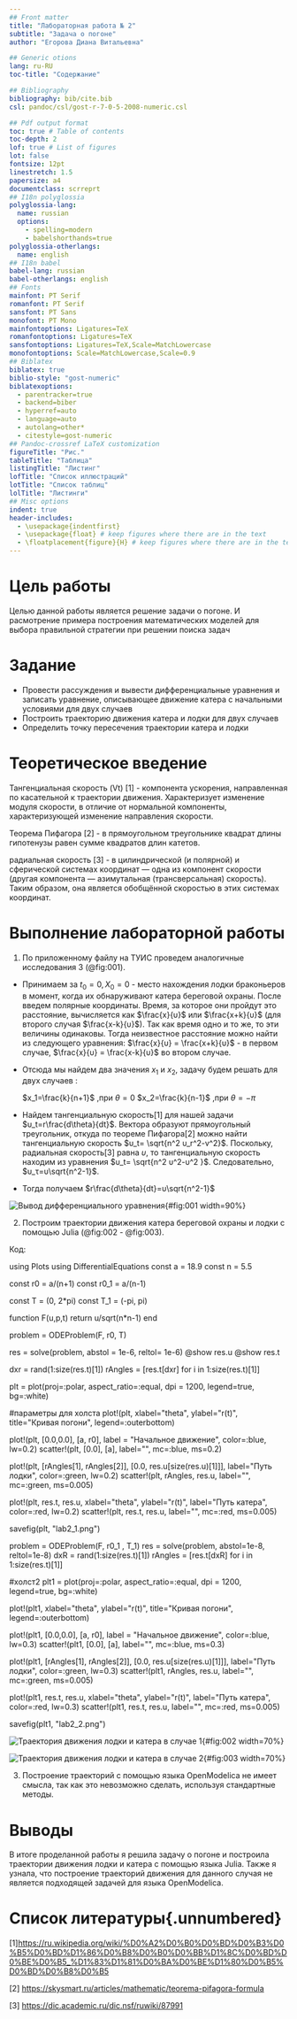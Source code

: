 ```yaml
---
## Front matter
title: "Лабораторная работа № 2"
subtitle: "Задача о погоне"
author: "Егорова Диана Витальевна"

## Generic otions
lang: ru-RU
toc-title: "Содержание"

## Bibliography
bibliography: bib/cite.bib
csl: pandoc/csl/gost-r-7-0-5-2008-numeric.csl

## Pdf output format
toc: true # Table of contents
toc-depth: 2
lof: true # List of figures
lot: false
fontsize: 12pt
linestretch: 1.5
papersize: a4
documentclass: scrreprt
## I18n polyglossia
polyglossia-lang:
  name: russian
  options:
	- spelling=modern
	- babelshorthands=true
polyglossia-otherlangs:
  name: english
## I18n babel
babel-lang: russian
babel-otherlangs: english
## Fonts
mainfont: PT Serif
romanfont: PT Serif
sansfont: PT Sans
monofont: PT Mono
mainfontoptions: Ligatures=TeX
romanfontoptions: Ligatures=TeX
sansfontoptions: Ligatures=TeX,Scale=MatchLowercase
monofontoptions: Scale=MatchLowercase,Scale=0.9
## Biblatex
biblatex: true
biblio-style: "gost-numeric"
biblatexoptions:
  - parentracker=true
  - backend=biber
  - hyperref=auto
  - language=auto
  - autolang=other*
  - citestyle=gost-numeric
## Pandoc-crossref LaTeX customization
figureTitle: "Рис."
tableTitle: "Таблица"
listingTitle: "Листинг"
lofTitle: "Список иллюстраций"
lotTitle: "Список таблиц"
lolTitle: "Листинги"
## Misc options
indent: true
header-includes:
  - \usepackage{indentfirst}
  - \usepackage{float} # keep figures where there are in the text
  - \floatplacement{figure}{H} # keep figures where there are in the text
---
```


# Цель работы

Целью данной работы является решение задачи о погоне. И расмотрение примера построения математических моделей для выбора правильной стратегии при решении поиска задач

# Задание

* Провести рассуждения и вывести дифференциальные уравнения и записать уравнение, описывающее движение катера с начальными условиями для двух случаев
* Построить траекторию движения катера и лодки для двух случаев
* Определить точку пересечения траектории катера и лодки 

# Теоретическое введение

Тангенциальная скорость (Vt) [1] - компонента ускорения, направленная по касательной к траектории движения. Характеризует изменение модуля скорости, в отличие от нормальной компоненты, характеризующей изменение направления скорости.

Теорема Пифагора [2] - в прямоугольном треугольнике квадрат длины гипотенузы равен сумме квадратов длин катетов. 

радиальная скорость [3] - в цилиндрической (и полярной) и сферической системах координат — одна из компонент скорости (другая компонента — азимутальная (трансверсальная) скорость). Таким образом, она является обобщённой скоростью в этих системах координат.

# Выполнение лабораторной работы

1. По приложенному файлу на ТУИС проведем аналогичные исследования 3 (@fig:001).

* Принимаем за $t_0=0, X_0=0$  - место нахождения лодки браконьеров в момент, когда их обнаруживают катера береговой охраны. После введем полярные координаты.
Время, за которое они пройдут это расстояние, вычисляется как $\frac{x}{υ}$ или $\frac{x+k}{υ}$ (для второго случая $\frac{x-k}{υ}$).  Так как время одно и то же, то эти величины одинаковы. 
Тогда неизвестное расстояние можно найти из следующего уравнения:  $\frac{x}{υ} = \frac{x+k}{υ}$ - в первом случае, $\frac{x}{υ} =  \frac{x-k}{υ}$ во втором случае.

* Отсюда мы найдем два значения $x_1$ и $x_2$, задачу будем решать для двух случаев : 

    $x_1=\frac{k}{n+1}$ ,при $\theta=0$
    $x_2=\frac{k}{n-1}$ ,при $\theta=-\pi$

* Найдем тангенциальную скорость[1] для нашей задачи $υ_t=r\frac{d\theta}{dt}$.
Вектора образуют прямоугольный треугольник, откуда по теореме Пифагора[2] можно найти тангенциальную скорость $υ_t= \sqrt{n^2 υ_r^2-v^2}$. Поскольку, радиальная скорость[3] равна $υ$, то тангенциальную скорость находим из уравнения $υ_t= \sqrt{n^2 υ^2-υ^2 }$. Следовательно, $υ_τ=υ\sqrt{n^2-1}$.
* Тогда получаем $r\frac{d\theta}{dt}=υ\sqrt{n^2-1}$

![Вывод дифференциального уравнения](image/1.png){#fig:001 width=90%}

2. Построим траектории движения катера береговой охраны и лодки с помощью Julia  (@fig:002 - @fig:003).

Код: 

using Plots
using DifferentialEquations
const a = 18.9
const n = 5.5

const r0 = a/(n+1)
const r0_1 = a/(n-1)

const T = (0, 2*pi)
const T_1 = (-pi, pi)

function F(u,p,t)
    return u/sqrt(n*n-1)
end

problem = ODEProblem(F, r0, T)

res = solve(problem, abstol = 1e-6, reltol= 1e-6)
@show res.u
@show res.t 

dxr = rand(1:size(res.t)[1])
rAngles = [res.t[dxr] for i in 1:size(res.t)[1]]

plt = plot(proj=:polar, aspect_ratio=:equal, dpi = 1200, legend=true, bg=:white)

#параметры для холста
plot!(plt, xlabel="theta", ylabel="r(t)", title="Кривая погони", legend=:outerbottom)

plot!(plt, [0.0,0.0], [a, r0], label = "Начальное движение", color=:blue, lw=0.2)
scatter!(plt, [0.0], [a], label="", mc=:blue, ms=0.2)

plot!(plt, [rAngles[1], rAngles[2]], [0.0, res.u[size(res.u)[1]]], label="Путь лодки", color=:green, lw=0.2)
scatter!(plt, rAngles, res.u, label="", mc=:green, ms=0.005)

plot!(plt, res.t, res.u, xlabel="theta", ylabel="r(t)", label="Путь катера", color=:red, lw=0.2)
scatter!(plt, res.t, res.u, label="", mc=:red, ms=0.005)

savefig(plt, "lab2_1.png")

problem = ODEProblem(F, r0_1 , T_1)
res = solve(problem, abstol=1e-8, reltol=1e-8)
dxR = rand(1:size(res.t)[1])
rAngles = [res.t[dxR] for i in 1:size(res.t)[1]]

#xoлст2
plt1 = plot(proj=:polar, aspect_ratio=:equal, dpi = 1200, legend=true, bg=:white)


plot!(plt1, xlabel="theta", ylabel="r(t)", title="Кривая погони", legend=:outerbottom)

plot!(plt1, [0.0,0.0], [a, r0], label = "Начальное движение", color=:blue, lw=0.3)
scatter!(plt1, [0.0], [a], label="", mc=:blue, ms=0.3)

plot!(plt1, [rAngles[1], rAngles[2]], [0.0, res.u[size(res.u)[1]]], label="Путь лодки", color=:green, lw=0.3)
scatter!(plt1, rAngles, res.u, label="", mc=:green, ms=0.005)

plot!(plt1, res.t, res.u, xlabel="theta", ylabel="r(t)", label="Путь катера", color=:red, lw=0.3)
scatter!(plt1, res.t, res.u, label="", mc=:red, ms=0.005)

savefig(plt1, "lab2_2.png")


![Траектория движения лодки и катера в случае 1](image/3.png){#fig:002 width=70%}

![Траектория движения лодки и катера в случае 2](image/4.png){#fig:003 width=70%}


3. Построение траекторий с помощью языка OpenModelica не имеет смысла, так как это невозможно сделать, используя стандартные методы.

# Выводы

В итоге проделанной работы я решила задачу о погоне и построила траектории движения лодки и катера с помощью языка Julia. Также я узнала, что построение траекторий движения для данного
случая не является подходящей задачей для языка OpenModelica.

# Список литературы{.unnumbered}

[1]https://ru.wikipedia.org/wiki/%D0%A2%D0%B0%D0%BD%D0%B3%D0%B5%D0%BD%D1%86%D0%B8%D0%B0%D0%BB%D1%8C%D0%BD%D0%BE%D0%B5_%D1%83%D1%81%D0%BA%D0%BE%D1%80%D0%B5%D0%BD%D0%B8%D0%B5

[2] https://skysmart.ru/articles/mathematic/teorema-pifagora-formula

[3] https://dic.academic.ru/dic.nsf/ruwiki/87991
